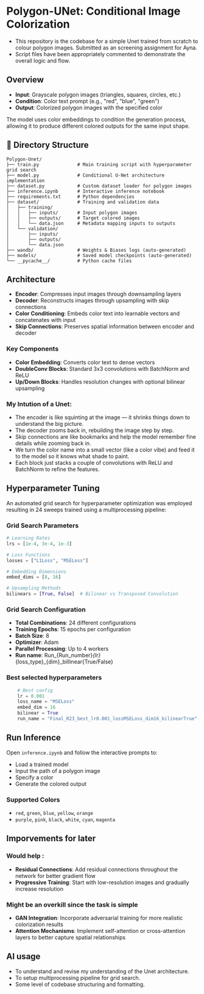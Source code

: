 # Polygon-UNet: Conditional Image Colorization

- This repository is the codebase for a simple Unet trained from scratch to colour polygon images. Submitted as an screening assignment for Ayna. 
- Script files have been appropriately commented to demonstrate the overall logic and flow.

## Overview

- **Input**: Grayscale polygon images (triangles, squares, circles, etc.)
- **Condition**: Color text prompt (e.g., "red", "blue", "green")
- **Output**: Colorized polygon images with the specified color

The model uses color embeddings to condition the generation process, allowing it to produce different colored outputs for the same input shape.

## 📁 Directory Structure

```
Polygon-Unet/
├── train.py              # Main training script with hyperparameter grid search
├── model.py              # Conditional U-Net architecture implementation
├── dataset.py            # Custom dataset loader for polygon images
├── inference.ipynb       # Interactive inference notebook
├── requirements.txt      # Python dependencies
├── dataset/              # Training and validation data
│   ├── training/
│   │   ├── inputs/       # Input polygon images
│   │   ├── outputs/      # Target colored images
│   │   └── data.json     # Metadata mapping inputs to outputs
│   └── validation/
│       ├── inputs/
│       ├── outputs/
│       └── data.json
├── wandb/                # Weights & Biases logs (auto-generated)
├── models/               # Saved model checkpoints (auto-generated)
└── __pycache__/          # Python cache files
```

## Architecture

- **Encoder**: Compresses input images through downsampling layers
- **Decoder**: Reconstructs images through upsampling with skip connections
- **Color Conditioning**: Embeds color text into learnable vectors and concatenates with input
- **Skip Connections**: Preserves spatial information between encoder and decoder

### Key Components
- **Color Embedding**: Converts color text to dense vectors
- **DoubleConv Blocks**: Standard 3x3 convolutions with BatchNorm and ReLU
- **Up/Down Blocks**: Handles resolution changes with optional bilinear upsampling

### My Intution of a Unet:
- The encoder is like squinting at the image — it shrinks things down to understand the big picture.
- The decoder zooms back in, rebuilding the image step by step.
- Skip connections are like bookmarks and help the model remember fine details while zooming back in.
- We turn the color name into a small vector (like a color vibe) and feed it to the model so it knows what shade to paint.
- Each block just stacks a couple of convolutions with ReLU and BatchNorm to refine the features.


## Hyperparameter Tuning

An automated grid search for hyperparameter optimization was employed resulting in 24 sweeps trained using a multiprocessing pipeline:

### Grid Search Parameters
```python
# Learning Rates
lrs = [1e-4, 3e-4, 1e-3]

# Loss Functions
losses = ["L1Loss", "MSELoss"]

# Embedding Dimensions
embed_dims = [8, 16]

# Upsampling Methods
bilinears = [True, False]  # Bilinear vs Transposed Convolution
```

### Grid Search Configuration
- **Total Combinations**: 24 different configurations
- **Training Epochs**: 15 epochs per configuration 
- **Batch Size**: 8
- **Optimizer**: Adam
- **Parallel Processing**: Up to 4 workers
- **Run name**: Run_{Run_number}_{lr}_{loss_type}_{dim}_billinear{True/False}

### Best selected hyperparameters
```python
    # Best config
    lr = 0.001
    loss_name = "MSELoss"
    embed_dim = 16
    bilinear = True
    run_name = "Final_R23_best_lr0.001_lossMSELoss_dim16_bilinearTrue"
```

## Run Inference
Open `inference.ipynb` and follow the interactive prompts to:
- Load a trained model
- Input the path of a polygon image
- Specify a color
- Generate the colored output

### Supported Colors
- `red`, `green`, `blue`, `yellow`, `orange`
- `purple`, `pink`, `black`, `white`, `cyan`, `magenta`

## Imporvements for later 

### Would help :
- **Residual Connections**: Add residual connections throughout the network for better gradient flow 
- **Progressive Training**: Start with low-resolution images and gradually increase resolution

### Might be an overkill since the task is simple
- **GAN Integration**: Incorporate adversarial training for more realistic colorization results
- **Attention Mechanisms**: Implement self-attention or cross-attention layers to better capture spatial relationships

## AI usage
- To understand and revise my understanding of the Unet architecture.
- To setup multiprocessing pipeline for grid search.
- Some level of codebase structuring and formatting.